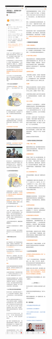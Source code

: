 ![](../../images/2017年08月/GX0824掌控独立：在群体当中如何避免从众？.png)
![](../../images/2017年08月/GX0824掌控独立：在群体当中如何避免从众？2.png)
